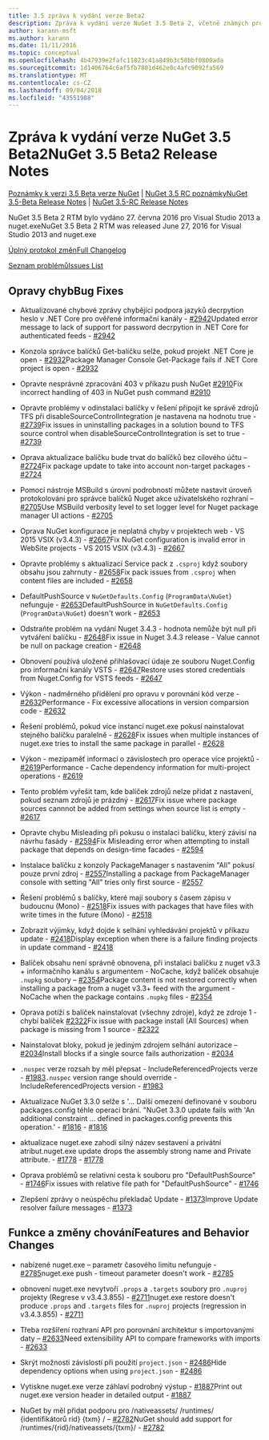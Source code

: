 ```yaml
---
title: 3.5 zpráva k vydání verze Beta2
description: Zpráva k vydání verze NuGet 3.5 Beta 2, včetně známých problémů, opravy chyb, nové funkce a chcete.
author: karann-msft
ms.author: karann
ms.date: 11/11/2016
ms.topic: conceptual
ms.openlocfilehash: 4b47939e2fafc11823c41a849b3c58bbf0800ada
ms.sourcegitcommit: 1d1406764c6af5fb7801d462e0c4afc9092fa569
ms.translationtype: MT
ms.contentlocale: cs-CZ
ms.lasthandoff: 09/04/2018
ms.locfileid: "43551988"
---
```

# <a name="nuget-35-beta2-release-notes"></a><span data-ttu-id="c06c8-103">Zpráva k vydání verze NuGet 3.5 Beta2</span><span class="sxs-lookup"><span data-stu-id="c06c8-103">NuGet 3.5 Beta2 Release Notes</span></span>

<span data-ttu-id="c06c8-104">[Poznámky k verzi 3.5 Beta verze NuGet](../release-notes/nuget-3.5-Beta.md) | [NuGet 3.5 RC poznámky](../release-notes/nuget-3.5-RC.md)</span><span class="sxs-lookup"><span data-stu-id="c06c8-104">[NuGet 3.5-Beta Release Notes](../release-notes/nuget-3.5-Beta.md) | [NuGet 3.5-RC Release Notes](../release-notes/nuget-3.5-RC.md)</span></span>

<span data-ttu-id="c06c8-105">NuGet 3.5 Beta 2 RTM bylo vydáno 27. června 2016 pro Visual Studio 2013 a nuget.exe</span><span class="sxs-lookup"><span data-stu-id="c06c8-105">NuGet 3.5 Beta 2 RTM was released June 27, 2016 for Visual Studio 2013 and nuget.exe</span></span>

[<span data-ttu-id="c06c8-106">Úplný protokol změn</span><span class="sxs-lookup"><span data-stu-id="c06c8-106">Full Changelog</span></span>](https://github.com/NuGet/NuGet.Client/compare/release-3.5.0-beta...release-3.5.0-beta2)

[<span data-ttu-id="c06c8-107">Seznam problémů</span><span class="sxs-lookup"><span data-stu-id="c06c8-107">Issues List</span></span>](https://github.com/Nuget/Home/issues?q=is%3Aissue+milestone%3A%223.5+Beta2%22+is%3Aclosed)

## <a name="bug-fixes"></a><span data-ttu-id="c06c8-108">Opravy chyb</span><span class="sxs-lookup"><span data-stu-id="c06c8-108">Bug Fixes</span></span>

* <span data-ttu-id="c06c8-109">Aktualizované chybové zprávy chybějící podpora jazyků decrpytion heslo v .NET Core pro ověřené informační kanály - [#2942](https://github.com/NuGet/Home/issues/2942)</span><span class="sxs-lookup"><span data-stu-id="c06c8-109">Updated error message to lack of support for password decrpytion in .NET Core for authenticated feeds  - [#2942](https://github.com/NuGet/Home/issues/2942)</span></span>

* <span data-ttu-id="c06c8-110">Konzola správce balíčků Get-balíčku selže, pokud projekt .NET Core je open - [#2932](https://github.com/NuGet/Home/issues/2932)</span><span class="sxs-lookup"><span data-stu-id="c06c8-110">Package Manager Console Get-Package fails if .NET Core project is open - [#2932](https://github.com/NuGet/Home/issues/2932)</span></span>

* <span data-ttu-id="c06c8-111">Opravte nesprávné zpracování 403 v příkazu push NuGet [#2910](https://github.com/NuGet/Home/issues/2910)</span><span class="sxs-lookup"><span data-stu-id="c06c8-111">Fix incorrect handling of 403 in NuGet push command [#2910](https://github.com/NuGet/Home/issues/2910)</span></span>

* <span data-ttu-id="c06c8-112">Opravte problémy v odinstalaci balíčky v řešení připojit ke správě zdrojů TFS při disableSourceControlIntegration je nastavena na hodnotu true - [#2739](https://github.com/NuGet/Home/issues/2739)</span><span class="sxs-lookup"><span data-stu-id="c06c8-112">Fix issues in uninstalling packages in a solution bound to TFS source control when disableSourceControlIntegration is set to true - [#2739](https://github.com/NuGet/Home/issues/2739)</span></span>

* <span data-ttu-id="c06c8-113">Oprava aktualizace balíčku bude trvat do balíčků bez cílového účtu – [#2724](https://github.com/NuGet/Home/issues/2724)</span><span class="sxs-lookup"><span data-stu-id="c06c8-113">Fix package update to take into account non-target packages - [#2724](https://github.com/NuGet/Home/issues/2724)</span></span>

* <span data-ttu-id="c06c8-114">Pomocí nástroje MSBuild s úrovní podrobností můžete nastavit úroveň protokolování pro správce balíčků Nuget akce uživatelského rozhraní – [#2705](https://github.com/NuGet/Home/issues/2705)</span><span class="sxs-lookup"><span data-stu-id="c06c8-114">Use MSBuild verbosity level to set logger level for Nuget package manager UI actions - [#2705](https://github.com/NuGet/Home/issues/2705)</span></span>

* <span data-ttu-id="c06c8-115">Oprava NuGet konfigurace je neplatná chyby v projektech web - VS 2015 VSIX (v3.4.3) - [#2667](https://github.com/NuGet/Home/issues/2667)</span><span class="sxs-lookup"><span data-stu-id="c06c8-115">Fix NuGet configuration is invalid error in WebSite projects - VS 2015 VSIX (v3.4.3) - [#2667](https://github.com/NuGet/Home/issues/2667)</span></span>

* <span data-ttu-id="c06c8-116">Opravte problémy s aktualizací Service pack z `.csproj` když soubory obsahu jsou zahrnuty - [#2658](https://github.com/NuGet/Home/issues/2658)</span><span class="sxs-lookup"><span data-stu-id="c06c8-116">Fix pack issues from `.csproj` when content files are included - [#2658](https://github.com/NuGet/Home/issues/2658)</span></span>

* <span data-ttu-id="c06c8-117">DefaultPushSource v `NuGetDefaults.Config` (`ProgramData\NuGet`) nefunguje - [#2653](https://github.com/NuGet/Home/issues/2653)</span><span class="sxs-lookup"><span data-stu-id="c06c8-117">DefaultPushSource in `NuGetDefaults.Config` (`ProgramData\NuGet`) doesn't work - [#2653](https://github.com/NuGet/Home/issues/2653)</span></span>

* <span data-ttu-id="c06c8-118">Odstraňte problém na vydání Nuget 3.4.3 - hodnota nemůže být null při vytváření balíčku - [#2648](https://github.com/NuGet/Home/issues/2648)</span><span class="sxs-lookup"><span data-stu-id="c06c8-118">Fix issue in Nuget 3.4.3 release - Value cannot be null on package creation - [#2648](https://github.com/NuGet/Home/issues/2648)</span></span>

* <span data-ttu-id="c06c8-119">Obnovení používá uložené přihlašovací údaje ze souboru Nuget.Config pro informační kanály VSTS - [#2647](https://github.com/NuGet/Home/issues/2647)</span><span class="sxs-lookup"><span data-stu-id="c06c8-119">Restore uses stored credentials from Nuget.Config for VSTS feeds - [#2647](https://github.com/NuGet/Home/issues/2647)</span></span>

* <span data-ttu-id="c06c8-120">Výkon - nadměrného přidělení pro opravu v porovnání kód verze - [#2632](https://github.com/NuGet/Home/issues/2632)</span><span class="sxs-lookup"><span data-stu-id="c06c8-120">Performance - Fix excessive allocations in version comparsion code - [#2632](https://github.com/NuGet/Home/issues/2632)</span></span>

* <span data-ttu-id="c06c8-121">Řešení problémů, pokud více instancí nuget.exe pokusí nainstalovat stejného balíčku paralelně - [#2628](https://github.com/NuGet/Home/issues/2628)</span><span class="sxs-lookup"><span data-stu-id="c06c8-121">Fix issues when multiple instances of nuget.exe tries to install the same package in parallel - [#2628](https://github.com/NuGet/Home/issues/2628)</span></span>

* <span data-ttu-id="c06c8-122">Výkon - mezipaměť informací o závislostech pro operace více projektů - [#2619](https://github.com/NuGet/Home/issues/2619)</span><span class="sxs-lookup"><span data-stu-id="c06c8-122">Performance - Cache dependency information for multi-project operations - [#2619](https://github.com/NuGet/Home/issues/2619)</span></span>

* <span data-ttu-id="c06c8-123">Tento problém vyřešit tam, kde balíček zdrojů nelze přidat z nastavení, pokud seznam zdrojů je prázdný - [#2617](https://github.com/NuGet/Home/issues/2617)</span><span class="sxs-lookup"><span data-stu-id="c06c8-123">Fix issue where package sources cannnot be added from settings when source list is empty - [#2617](https://github.com/NuGet/Home/issues/2617)</span></span>

* <span data-ttu-id="c06c8-124">Opravte chybu Misleading při pokusu o instalaci balíčku, který závisí na návrhu fasády - [#2594](https://github.com/NuGet/Home/issues/2594)</span><span class="sxs-lookup"><span data-stu-id="c06c8-124">Fix Misleading error when attempting to install package that depends on design-time facades - [#2594](https://github.com/NuGet/Home/issues/2594)</span></span>

* <span data-ttu-id="c06c8-125">Instalace balíčku z konzoly PackageManager s nastavením "All" pokusí pouze první zdroj - [#2557](https://github.com/NuGet/Home/issues/2557)</span><span class="sxs-lookup"><span data-stu-id="c06c8-125">Installing a package from PackageManager console with setting "All" tries only first source - [#2557](https://github.com/NuGet/Home/issues/2557)</span></span>

* <span data-ttu-id="c06c8-126">Řešení problémů s balíčky, které mají soubory s časem zápisu v budoucnu (Mono) - [#2518](https://github.com/NuGet/Home/issues/2518)</span><span class="sxs-lookup"><span data-stu-id="c06c8-126">Fix issues with packages that have files with write times in the future (Mono) - [#2518](https://github.com/NuGet/Home/issues/2518)</span></span>

* <span data-ttu-id="c06c8-127">Zobrazit výjimky, když dojde k selhání vyhledávání projektů v příkazu update - [#2418](https://github.com/NuGet/Home/issues/2418)</span><span class="sxs-lookup"><span data-stu-id="c06c8-127">Display exception when there is a failure finding projects in update command - [#2418](https://github.com/NuGet/Home/issues/2418)</span></span>

* <span data-ttu-id="c06c8-128">Balíček obsahu není správně obnovena, při instalaci balíčku z nuget v3.3 + informačního kanálu s argumentem - NoCache, když balíček obsahuje `.nupkg` soubory – [#2354](https://github.com/NuGet/Home/issues/2354)</span><span class="sxs-lookup"><span data-stu-id="c06c8-128">Package content is not restored correctly when installing a package from a nuget v3.3+ feed with the argument -NoCache when the package contains `.nupkg` files - [#2354](https://github.com/NuGet/Home/issues/2354)</span></span>

* <span data-ttu-id="c06c8-129">Oprava potíží s balíček nainstalovat (všechny zdroje), když ze zdroje 1 - chybí balíček [#2322](https://github.com/NuGet/Home/issues/2322)</span><span class="sxs-lookup"><span data-stu-id="c06c8-129">Fix issue with package install (All Sources) when package is missing from 1 source - [#2322](https://github.com/NuGet/Home/issues/2322)</span></span>

* <span data-ttu-id="c06c8-130">Nainstalovat bloky, pokud je jediným zdrojem selhání autorizace – [#2034](https://github.com/NuGet/Home/issues/2034)</span><span class="sxs-lookup"><span data-stu-id="c06c8-130">Install blocks if a single source fails authorization - [#2034](https://github.com/NuGet/Home/issues/2034)</span></span>

* <span data-ttu-id="c06c8-131">`.nuspec` verze rozsah by měl přepsat - IncludeReferencedProjects verze - [#1983](https://github.com/NuGet/Home/issues/1983)</span><span class="sxs-lookup"><span data-stu-id="c06c8-131">`.nuspec` version range should override -IncludeReferencedProjects version - [#1983](https://github.com/NuGet/Home/issues/1983)</span></span>

* <span data-ttu-id="c06c8-132">Aktualizace NuGet 3.3.0 selže s '... Další omezení definované v souboru packages.config téhle operaci brání. "</span><span class="sxs-lookup"><span data-stu-id="c06c8-132">NuGet 3.3.0 update fails with 'An additional constraint ... defined in packages.config prevents this operation.'</span></span><span data-ttu-id="c06c8-133"> - [#1816](https://github.com/NuGet/Home/issues/1816)</span><span class="sxs-lookup"><span data-stu-id="c06c8-133"> - [#1816](https://github.com/NuGet/Home/issues/1816)</span></span>

* <span data-ttu-id="c06c8-134">aktualizace nuget.exe zahodí silný název sestavení a privátní atribut.</span><span class="sxs-lookup"><span data-stu-id="c06c8-134">nuget.exe update drops the assembly strong name and Private attribute.</span></span><span data-ttu-id="c06c8-135"> - [#1778](https://github.com/NuGet/Home/issues/1778)</span><span class="sxs-lookup"><span data-stu-id="c06c8-135"> - [#1778](https://github.com/NuGet/Home/issues/1778)</span></span>

* <span data-ttu-id="c06c8-136">Oprava problémů se relativní cesta k souboru pro "DefaultPushSource" - [#1746](https://github.com/NuGet/Home/issues/1746)</span><span class="sxs-lookup"><span data-stu-id="c06c8-136">Fix issues with relative file path for "DefaultPushSource" - [#1746](https://github.com/NuGet/Home/issues/1746)</span></span>

* <span data-ttu-id="c06c8-137">Zlepšení zprávy o neúspěchu překladač Update - [#1373](https://github.com/NuGet/Home/issues/1373)</span><span class="sxs-lookup"><span data-stu-id="c06c8-137">Improve Update resolver failure messages - [#1373](https://github.com/NuGet/Home/issues/1373)</span></span>

## <a name="features-and-behavior-changes"></a><span data-ttu-id="c06c8-138">Funkce a změny chování</span><span class="sxs-lookup"><span data-stu-id="c06c8-138">Features and Behavior Changes</span></span>

* <span data-ttu-id="c06c8-139">nabízené nuget.exe – parametr časového limitu nefunguje - [#2785](https://github.com/NuGet/Home/issues/2785)</span><span class="sxs-lookup"><span data-stu-id="c06c8-139">nuget.exe push - timeout parameter doesn't work  - [#2785](https://github.com/NuGet/Home/issues/2785)</span></span>

* <span data-ttu-id="c06c8-140">obnovení nuget.exe nevytvoří `.props` a `.targets` soubory pro `.nuproj` projekty (Regrese v v3.4.3.855) - [#2711](https://github.com/NuGet/Home/issues/2711)</span><span class="sxs-lookup"><span data-stu-id="c06c8-140">nuget.exe restore doesn't produce `.props` and `.targets` files for `.nuproj` projects (regression in v3.4.3.855) - [#2711](https://github.com/NuGet/Home/issues/2711)</span></span>

* <span data-ttu-id="c06c8-141">Třeba rozšíření rozhraní API pro porovnání architektur s importovanými daty – [#2633](https://github.com/NuGet/Home/issues/2633)</span><span class="sxs-lookup"><span data-stu-id="c06c8-141">Need extensibility API to compare frameworks with imports - [#2633](https://github.com/NuGet/Home/issues/2633)</span></span>

* <span data-ttu-id="c06c8-142">Skrýt možnosti závislostí při použití `project.json`  -  [#2486](https://github.com/NuGet/Home/issues/2486)</span><span class="sxs-lookup"><span data-stu-id="c06c8-142">Hide dependency options when using `project.json` - [#2486](https://github.com/NuGet/Home/issues/2486)</span></span>

* <span data-ttu-id="c06c8-143">Vytiskne nuget.exe verze záhlaví podrobný výstup - [#1887](https://github.com/NuGet/Home/issues/1887)</span><span class="sxs-lookup"><span data-stu-id="c06c8-143">Print out nuget.exe version header in detailed output - [#1887](https://github.com/NuGet/Home/issues/1887)</span></span>

* <span data-ttu-id="c06c8-144">NuGet by měl přidat podporu pro /nativeassets/ /runtimes/ {identifikátorů rid} {txm} / – [#2782](https://github.com/NuGet/Home/issues/2782)</span><span class="sxs-lookup"><span data-stu-id="c06c8-144">NuGet should add support for /runtimes/{rid}/nativeassets/{txm}/ - [#2782](https://github.com/NuGet/Home/issues/2782)</span></span>